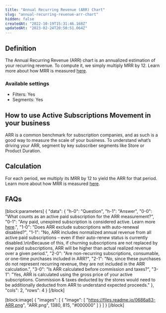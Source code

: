 ```yaml
---
title: "Annual Recurring Revenue (ARR) Chart"
slug: "annual-recurring-revenue-arr-chart"
hidden: false
createdAt: "2022-10-19T15:31:46.168Z"
updatedAt: "2023-02-24T20:50:51.064Z"
---
```

## Definition
The Annual Recurring Revenue (ARR) chart is an annualized estimation of your recurring revenue. To compute it, we simply multiply MRR by 12. Learn more about how MRR is measured [here](doc:monthly-recurring-revenue-mrr-chart).

### Available settings

* Filters: Yes
* Segments: Yes

## How to use Active Subscriptions Movement in your business
ARR is a common benchmark for subscription companies, and as such is a good way to measure the scale of your business. To understand what’s driving your ARR, segment by key subscriber segments like Store or Product Duration.

## Calculation
For each period, we multiply its MRR by 12 to yield the ARR for that period. Learn more about how MRR is measured [here](doc:monthly-recurring-revenue-mrr-chart).

## FAQs
[block:parameters]
{
  "data": {
    "h-0": "Question",
    "h-1": "Answer",
    "0-0": "What counts as an active paid subscription for the ARR measurement?",
    "0-1": "Any paid, unexpired subscription is considered active. Learn more [here](doc:active-subscriptions-chart).",
    "1-0": "Does ARR exclude subscriptions with auto-renewal disabled?",
    "1-1": "No, ARR includes normalized annual revenue from all active paid subscriptions – even if their auto-renew status is currently disabled.\n\nBecause of this, if churning subscriptions are not replaced by new paid subscriptions, ARR will be higher than actual realized revenue over a given period.",
    "2-0": "Are non-recurring subscriptions, consumable, or one-time purchases included in ARR?",
    "2-1": "No, since these purchases do not represent recurring revenue, they are not included in the ARR calculation.",
    "3-0": "Is ARR calculated before commission and taxes?",
    "3-1": "Yes, ARR is calculated using the gross price of your active subscriptions. Commission & taxes deducted by the stores would need to be additionally deducted from ARR to understand expected proceeds."
  },
  "cols": 2,
  "rows": 4
}
[/block]

[block:image]
{
  "images": [
    {
      "image": [
        "https://files.readme.io/0686a83-ARR.png",
        "ARR.png",
        1380,
        815,
        "#000000"
      ]
    }
  ]
}
[/block]